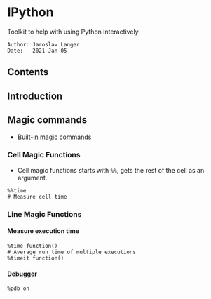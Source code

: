 # IPython

Toolkit to help with using Python interactively.

```
Author: Jaroslav Langer
Date:   2021 Jan 05
```

## Contents

## Introduction

## Magic commands

- [Built-in magic commands](https://ipython.readthedocs.io/en/stable/interactive/magics.html)

### Cell Magic Functions

- Cell magic functions starts with `%%`, gets the rest of the cell as an argument.

```ipynb
%%time
# Measure cell time
```

### Line Magic Functions

#### Measure execution time

```ipynb
%time function()
# Average run time of multiple executions
%timeit function()
```

#### Debugger

```ipynb
%pdb on
```

